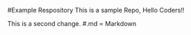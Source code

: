 #Example Respository
This is a sample Repo, Hello Coders!!

This is a second change.
#.md = Markdown
